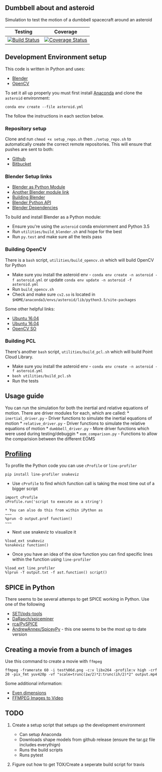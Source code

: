 ## Dumbbell about and asteroid

Simulation to test the motion of a dumbbell spacecraft around an asteroid

| Testing | Coverage |
|---------|----------|
| [![Build Status](https://travis-ci.org/skulumani/asteroid_dumbbell.svg?branch=master)](https://travis-ci.org/skulumani/asteroid_dumbbell) | [![Coverage Status](https://coveralls.io/repos/github/skulumani/asteroid_dumbbell/badge.svg?branch=master)](https://coveralls.io/github/skulumani/asteroid_dumbbell?branch=master) |

## Development Environment setup

This code is written in Python and uses:

* [Blender](www.blender.org)
* [OpenCV](www.opencv.org)

To set it all up properly you must first install [Anaconda](www.anaconda.org) and clone the `asteroid` environment:

~~~
conda env create --file asteroid.yml
~~~

The follow the instructions in each section below.


### Repository setup

Clone and run `chmod +x setup_repo.sh` then `./setup_repo.sh` to automatically create the correct remote repositories. 
This will ensure that pushes are sent to both:

* [Github](https://github.com/skulumani/asteroid_dumbbell)
* [Bitbucket](https://bitbucket.org/shankarkulumani/asteroid_dumbbell)

### Blender Setup links

* [Blender as Python Module](https://wiki.blender.org/index.php/User:Ideasman42/BlenderAsPyModule)
* [Another Blender module link](https://gist.github.com/alexlee-gk/3790bf5916649082d9d6)
* [Building Blender](https://wiki.blender.org/index.php/Dev:Doc/Building_Blender/Linux/Ubuntu/CMake)
* [Blender Python API](https://docs.blender.org/api/blender_python_api_current/info_quickstart.html)
* [Blender Dependencies](https://wiki.blender.org/index.php/Dev:Doc/Building_Blender/Linux/Dependencies_From_Source)

To build and install Blender as a Python module:

* Ensure you're using the `asteroid` conda enviornment and Python 3.5
* Run `utilities/build_blender.sh` and hope for the best
* Run `py.test` and make sure all the tests pass

### Building OpenCV

There is a `bash` script, `utilities/build_opencv.sh` which will build OpenCV for Python

* Make sure you install the asteroid env - `conda env create -n asteroid -f asteroid.yml` or update `conda env update -n asteroid -f asteroid.yml`
* Run `build_opencv.sh`
* Check and make sure `cv2.so` is located in `$HOME/anaconda3/envs/asteroid/lib/python3.5/site-packages`

Some other helpful links:

* [Ubuntu 16.04](http://www.pyimagesearch.com/2016/10/24/ubuntu-16-04-how-to-install-opencv/)
* [Ubuntu 16.04](https://www.learnopencv.com/install-opencv3-on-ubuntu/)
* [OpenCV SO](https://stackoverflow.com/questions/18561910/opencv-python-cant-use-surf-sift)

### Building PCL

There's another `bash` script, `utilities/build_pcl.sh` which will build Point Cloud Library. 

* Make sure you install the asteroid env - `conda env create -n asteroid -f asteroid.yml`
* `bash utilities/build_pcl.sh`
* Run the tests

## Usage guide

You can run the simulation for both the inertial and relative equations of motion. 
There are driver modules for each, which are called:
    * `inertial_driver.py` - Driver functions to simulate the inertial equations of motion
    * `relative_driver.py` - Driver functions to simulate the relative equations of motion
    * `dumbbell_driver.py` - More driver functions which were used during testing/debuggin
    * `eom_comparison.py` - Functions to allow the comparision between the different EOMS


## [Profiling](https://github.com/barbagroup/numba_tutorial_scipy2016/blob/master/notebooks/01.When.where.to.use.Numba.ipynb)

To profile the Python code you can use `cProfile` or `line-profiler`
~~~
pip install line-profiler snakeviz
~~~

* Use `cProfile` to find which function call is taking the most time out of a bigger script
~~~
import cProfile
cProfile.run('script to execute as a string')
~~~
    * You can also do this from within iPython as
    ~~~
    %prun -D output.prof function()
    ~~~
* Next use snakeviz to visualize it
~~~
%load_ext snakeviz
%snakeviz function()
~~~
* Once you have an idea of the slow function you can find specific lines within the function 
using `line-profiler`
~~~
%load_ext line_profiler
%lprun -T output.txt -f ast.function() script()
~~~

## SPICE in Python

There seems to be several attemps to get SPICE working in Python.
Use one of the following

* [SETI/pds-tools](https://github.com/SETI/pds-tools)
* [DaRasch/spiceminer](https://github.com/DaRasch/spiceminer)
* [rca/PySPICE](https://github.com/DaRasch/spiceminer)
* [AndrewAnnex/SpiceyPy](https://github.com/AndrewAnnex/SpiceyPy) - this one seems to be the most up to date version

## Creating a movie from a bunch of images

Use this command to create a movie with `ffmpeg`

~~~
ffmpeg -framerate 60 -i test%06d.png -c:v libx264 -profile:v high -crf 20 -pix_fmt yuv420p -vf "scale=trunc(iw/2)*2:trunc(ih/2)*2" output.mp4 
~~~

Some additional information:

* [Even dimensions](https://stackoverflow.com/questions/20847674/ffmpeg-libx264-height-not-divisible-by-2)
* [FFMPEG Images to Video](https://askubuntu.com/questions/610903/how-can-i-create-a-video-file-from-a-set-of-jpg-images)

## TODO

1. Create a setup script that setups up the development environment

    * Can setup Anaconda
    * Downloads shape models from github release (ensure the tar.gz file includes everythign)
    * Runs the build scripts
    * Runs pytest

2. Figure out how to get TOX/Create a seperate build script for travis
